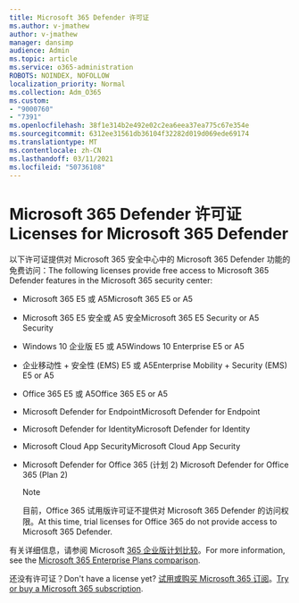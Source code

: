 ```yaml
---
title: Microsoft 365 Defender 许可证
ms.author: v-jmathew
author: v-jmathew
manager: dansimp
audience: Admin
ms.topic: article
ms.service: o365-administration
ROBOTS: NOINDEX, NOFOLLOW
localization_priority: Normal
ms.collection: Adm_O365
ms.custom:
- "9000760"
- "7391"
ms.openlocfilehash: 38f1e314b2e492e02c2ea6eea37ea775c67e354e
ms.sourcegitcommit: 6312ee31561db36104f32282d019d069ede69174
ms.translationtype: MT
ms.contentlocale: zh-CN
ms.lasthandoff: 03/11/2021
ms.locfileid: "50736108"
---
```

# <a name="licenses-for-microsoft-365-defender"></a><span data-ttu-id="4ab58-102">Microsoft 365 Defender 许可证</span><span class="sxs-lookup"><span data-stu-id="4ab58-102">Licenses for Microsoft 365 Defender</span></span>

<span data-ttu-id="4ab58-103">以下许可证提供对 Microsoft 365 安全中心中的 Microsoft 365 Defender 功能的免费访问：</span><span class="sxs-lookup"><span data-stu-id="4ab58-103">The following licenses provide free access to Microsoft 365 Defender features in the Microsoft 365 security center:</span></span>

- <span data-ttu-id="4ab58-104">Microsoft 365 E5 或 A5</span><span class="sxs-lookup"><span data-stu-id="4ab58-104">Microsoft 365 E5 or A5</span></span>
- <span data-ttu-id="4ab58-105">Microsoft 365 E5 安全或 A5 安全</span><span class="sxs-lookup"><span data-stu-id="4ab58-105">Microsoft 365 E5 Security or A5 Security</span></span>
- <span data-ttu-id="4ab58-106">Windows 10 企业版 E5 或 A5</span><span class="sxs-lookup"><span data-stu-id="4ab58-106">Windows 10 Enterprise E5 or A5</span></span>
- <span data-ttu-id="4ab58-107">企业移动性 + 安全性 (EMS) E5 或 A5</span><span class="sxs-lookup"><span data-stu-id="4ab58-107">Enterprise Mobility + Security (EMS) E5 or A5</span></span>
- <span data-ttu-id="4ab58-108">Office 365 E5 或 A5</span><span class="sxs-lookup"><span data-stu-id="4ab58-108">Office 365 E5 or A5</span></span>
- <span data-ttu-id="4ab58-109">Microsoft Defender for Endpoint</span><span class="sxs-lookup"><span data-stu-id="4ab58-109">Microsoft Defender for Endpoint</span></span>
- <span data-ttu-id="4ab58-110">Microsoft Defender for Identity</span><span class="sxs-lookup"><span data-stu-id="4ab58-110">Microsoft Defender for Identity</span></span>
- <span data-ttu-id="4ab58-111">Microsoft Cloud App Security</span><span class="sxs-lookup"><span data-stu-id="4ab58-111">Microsoft Cloud App Security</span></span>
- <span data-ttu-id="4ab58-112">Microsoft Defender for Office 365 (计划 2) </span><span class="sxs-lookup"><span data-stu-id="4ab58-112">Microsoft Defender for Office 365 (Plan 2)</span></span>

    > [!NOTE]
    > <span data-ttu-id="4ab58-113">目前，Office 365 试用版许可证不提供对 Microsoft 365 Defender 的访问权限。</span><span class="sxs-lookup"><span data-stu-id="4ab58-113">At this time, trial licenses for Office 365 do not provide access to Microsoft 365 Defender.</span></span>

<span data-ttu-id="4ab58-114">有关详细信息，请参阅 Microsoft [365 企业版计划比较](https://go.microsoft.com/fwlink/?linkid=2143458)。</span><span class="sxs-lookup"><span data-stu-id="4ab58-114">For more information, see the [Microsoft 365 Enterprise Plans comparison](https://go.microsoft.com/fwlink/?linkid=2143458).</span></span>

<span data-ttu-id="4ab58-115">还没有许可证？</span><span class="sxs-lookup"><span data-stu-id="4ab58-115">Don't have a license yet?</span></span> <span data-ttu-id="4ab58-116">[试用或购买 Microsoft 365 订阅](https://go.microsoft.com/fwlink/?linkid=2143625)。</span><span class="sxs-lookup"><span data-stu-id="4ab58-116">[Try or buy a Microsoft 365 subscription](https://go.microsoft.com/fwlink/?linkid=2143625).</span></span>
